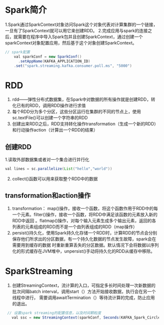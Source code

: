# Spark简介
1.Spark通过SparkContext对象访问Spark这个对象代表对计算集群的一个链接，一旦有了SparkContext就可以用它来创建RDD。
2.完成应用与spark的连接之后，就需要在程序中导入Spark包并且创建SparkContext，通过创建一个sparkContext对象配置应用，然后基于这个对象创建SparkContext。
```java
// spark配置
    val sparkConf = new SparkConf()
      .setAppName(KAFKA_APPLICATION_ID)
    .set("spark.streaming.kafka.consumer.poll.ms", "5000")
 ```
 # RDD 
 1. rdd——弹性分布式数据集，在Spark中对数据的所有操作就是创建RDD，转化已有的RDD，调用RDD操作进行求值
 2. 每个RDD分为多个分区，这些分区运行在集群的不同的节点上，使用sc.textFile()可以创建一个字符串的RDD
 3. 创建出来RDD之后，RDD支持转化操作transformation（生成一个新的RDD）和行动操作action（计算出一个RDD的结果）
 ## 创建RDD
 1.读取外部数据集或者对一个集合进行并行化 
 ```java
 val lines = sc.parallelize(List("hello","world"))
 ```
2. collect()函数可以用来获取整个RDD中的数据
 ## transformation和action操作
 1. transformation： map()操作，接收一个函数，将这个函数作用于RDD中的每一个元素。filter()操作，接收一个函数，将RDD中满足该函数的元素放入新的RDD中返回
 。flatmap()操作，对每个输入元素生成多个输出元素，返回的各列表的元素组成的RDD而不是一个由列表组成的RDD（map操作）
 2. persist()持久化，使用Spark持久化存储一个RDD时，计算RDD的节点会分别保存他们所求出的分区数据，有一个持久化数据的节点发生故障，spark会在需要用到缓存的数据
 时重新重算丢失的分区数据。默认情况下会将数据以序列化的形式缓存在JVM堆中，unpersist()手动将持久化的RDD从缓存中移除。
 
 # SparkStreaming
 1. 创建StreamingContext，流计算的入口，可指定多长时间处理一次新数据的批次间隔batch interval，调用start（）方法开始接收数据，执行会在另一个线程中进行，
 需要调用awaitTermination（）等待流计算的完成，防止应用的退出。
 ```java
  // 设置spark streaming的配置信息，以及时间颗粒度
    val ssc = new StreamingContext(sparkConf, Seconds(KAFKA_Spark_Circle))
 ```
 
 
